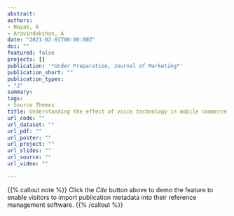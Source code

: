 ```yaml
---
abstract: 
authors:
- Nayak, A
- Aravindakshan, A
date: "2021-02-01T00:00:00Z"
doi: ""
featured: false
projects: []
publication: '*Under Preparation, Journal of Marketing*'
publication_short: ""
publication_types:
- "2"
summary: 
tags:
- Source Themes
title: Understanding the effect of voice technology in mobile commerce platform - how does consumer behavior change when interacting with voice
url_code: ""
url_dataset: ""
url_pdf: ""
url_poster: ""
url_project: ""
url_slides: ""
url_source: ""
url_video: ""

---
```


{{% callout note %}}
Click the *Cite* button above to demo the feature to enable visitors to import publication metadata into their reference management software.
{{% /callout %}}
<!--
{{% callout note %}}
Create your slides in Markdown - click the *Slides* button to check out the example.
{{% /callout %}}

Supplementary notes can be added here, including [code, math, and images](https://wowchemy.com/docs/writing-markdown-latex/).
-->
